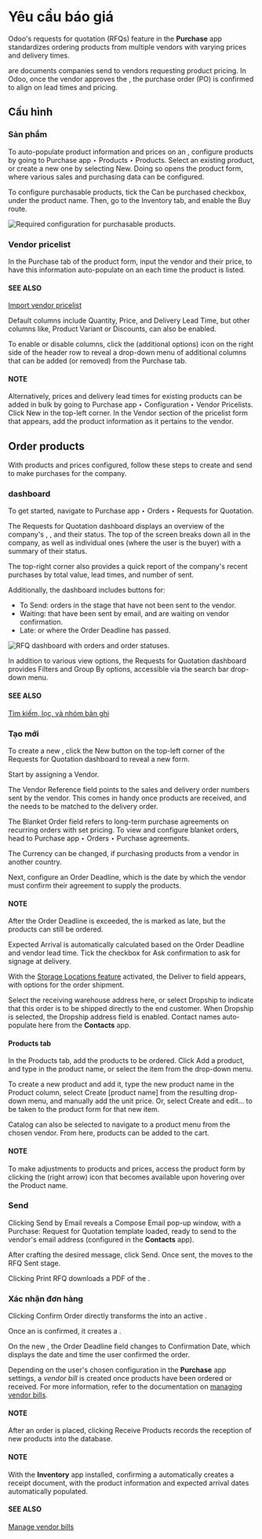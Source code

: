 # Yêu cầu báo giá

Odoo's requests for quotation (RFQs) feature in the **Purchase** app standardizes ordering products
from multiple vendors with varying prices and delivery times.

 are documents companies send to vendors requesting product pricing. In Odoo, once the vendor
approves the , the purchase order (PO) is confirmed to align on lead times and pricing.

## Cấu hình

### Sản phẩm

To auto-populate product information and prices on an , configure products by going to
Purchase app ‣ Products ‣ Products. Select an existing product, or create a
new one by selecting New. Doing so opens the product form, where various sales and
purchasing data can be configured.

To configure purchasable products, tick the Can be purchased checkbox, under the product
name. Then, go to the Inventory tab, and enable the Buy route.

![Required configuration for purchasable products.](applications/inventory_and_mrp/purchase/manage_deals/rfq/product-vendor-pricelist-config.png)

<a id="purchase-manage-deals-vendor-pricelist"></a>

### Vendor pricelist

In the Purchase tab of the product form, input the vendor and their price, to have this
information auto-populate on an  each time the product is listed.

#### SEE ALSO
[Import vendor pricelist](../products/pricelist.md)

Default columns include Quantity, Price, and Delivery Lead Time,
but other columns like, Product Variant or Discounts, can also be enabled.

To enable or disable columns, click the <i class="oi oi-settings-adjust"></i> (additional options)
icon on the right side of the header row to reveal a drop-down menu of additional columns that can
be added (or removed) from the Purchase tab.

#### NOTE
Alternatively, prices and delivery lead times for existing products can be added in bulk by
going to Purchase app ‣ Configuration ‣ Vendor Pricelists. Click
New in the top-left corner. In the Vendor section of the pricelist form
that appears, add the product information as it pertains to the vendor.

## Order products

With products and prices configured, follow these steps to create and send  to make purchases
for the company.

### dashboard

To get started, navigate to Purchase app ‣ Orders ‣ Requests for Quotation.

The Requests for Quotation dashboard displays an overview of the company's ,
, and their status. The top of the screen breaks down all  in the company, as well as
individual ones (where the user is the buyer) with a summary of their status.

The top-right corner also provides a quick report of the company's recent purchases by total value,
lead times, and number of  sent.

Additionally, the dashboard includes buttons for:

- To Send: orders in the  stage that have not been sent to the vendor.
- Waiting:  that have been sent by email, and are waiting on vendor confirmation.
- Late:  or  where the Order Deadline has passed.

![RFQ dashboard with orders and order statuses.](applications/inventory_and_mrp/purchase/manage_deals/rfq/rfq-dashboard.png)

In addition to various view options, the Requests for Quotation dashboard provides
Filters and Group By options, accessible via the search bar drop-down menu.

#### SEE ALSO
[Tìm kiếm, lọc, và nhóm bản ghi](../../../essentials/search.md)

### Tạo  mới

To create a new , click the New button on the top-left corner of the
Requests for Quotation dashboard to reveal a new  form.

Start by assigning a Vendor.

The Vendor Reference field points to the sales and delivery order numbers sent by the
vendor. This comes in handy once products are received, and the  needs to be matched to the
delivery order.

The Blanket Order field refers to long-term purchase agreements on recurring orders with
set pricing. To view and configure blanket orders, head to Purchase app ‣ Orders
‣ Purchase agreements.

The Currency can be changed, if purchasing products from a vendor in another country.

Next, configure an Order Deadline, which is the date by which the vendor must confirm
their agreement to supply the products.

#### NOTE
After the Order Deadline is exceeded, the  is marked as late, but the products
can still be ordered.

Expected Arrival is automatically calculated based on the Order Deadline
and vendor lead time. Tick the checkbox for Ask confirmation to ask for signage at
delivery.

With the [Storage Locations feature](../../inventory/warehouses_storage/inventory_management/use_locations.md) activated,
the Deliver to field appears, with options for the order shipment.

Select the receiving warehouse address here, or select Dropship to indicate that this
order is to be shipped directly to the end customer. When Dropship is selected, the
Dropship address field is enabled. Contact names auto-populate here from the
**Contacts** app.

#### Products tab

In the Products tab, add the products to be ordered. Click Add a product,
and type in the product name, or select the item from the drop-down menu.

To create a new product and add it, type the new product name in the Product column,
select Create [product name] from the resulting drop-down menu, and manually add the
unit price. Or, select Create and edit... to be taken to the product form for that new
item.

Catalog can also be selected to navigate to a product menu from the chosen vendor. From
here, products can be added to the cart.

#### NOTE
To make adjustments to products and prices, access the product form by clicking the
<i class="oi oi-arrow-right"></i> (right arrow) icon that becomes available upon hovering over
the Product name.

### Send

Clicking Send by Email reveals a Compose Email pop-up window, with a
Purchase: Request for Quotation template loaded, ready to send to the vendor's email
address (configured in the **Contacts** app).

After crafting the desired message, click Send. Once sent, the  moves to the
RFQ Sent stage.

Clicking Print RFQ downloads a PDF of the .

### Xác nhận đơn hàng

Clicking Confirm Order directly transforms the  into an active .

Once an  is confirmed, it creates a .

On the new , the Order Deadline field changes to Confirmation Date,
which displays the date and time the user confirmed the order.

Depending on the user's chosen configuration in the **Purchase** app settings, a *vendor bill* is
created once products have been ordered or received. For more information, refer to the
documentation on [managing vendor bills](manage.md).

#### NOTE
After an order is placed, clicking Receive Products records the reception of new
products into the database.

#### NOTE
With the **Inventory** app installed, confirming a  automatically creates a receipt document,
with the product information and expected arrival dates automatically populated.

#### SEE ALSO
[Manage vendor bills](manage.md)
